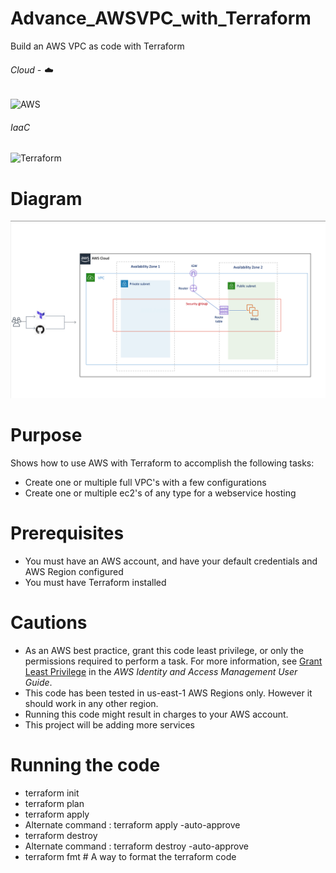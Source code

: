 # Advance_AWSVPC_with_Terraform
Build an AWS VPC as code with Terraform

###### Cloud - :cloud:
![AWS](https://img.shields.io/badge/-AWS-000000?style=flat&logo=Amazon%20AWS&logoColor=FF9900)

###### IaaC
![Terraform](https://img.shields.io/badge/-Terraform-000000?style=flat&logo=Terraform)

# Diagram
![alt text](https://github.com/ValAug/Advance_AWSVPC_Terraform/blob/master/vpc_diagram.png)

# Purpose
Shows how to use AWS with Terraform to accomplish the following tasks:

* Create one or multiple full VPC's with a few configurations
* Create one or multiple ec2's of any type for a webservice hosting

# Prerequisites
* You must have an AWS account, and have your default credentials and AWS Region
  configured
* You must have Terraform installed

# Cautions
* As an AWS best practice, grant this code least privilege, or only the 
  permissions required to perform a task. For more information, see 
  [Grant Least Privilege](https://docs.aws.amazon.com/IAM/latest/UserGuide/best-practices.html#grant-least-privilege) 
  in the *AWS Identity and Access Management 
  User Guide*.
* This code has been tested in us-east-1 AWS Regions only. However it should work in any other region. 
* Running this code might result in charges to your AWS account.
* This project will be adding more services

# Running the code
* terraform init
* terraform plan
* terraform apply
* Alternate command : terraform apply -auto-approve
* terraform destroy
* Alternate command : terraform destroy -auto-approve
* terraform fmt # A way to format the terraform code

